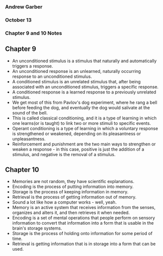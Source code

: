 ### Andrew Garber
### October 13
### Chapter 9 and 10 Notes

## Chapter 9
 - An unconditioned stimulus is a stimulus that naturally and automatically triggers a response.
 - An unconditioned response is an unlearned, naturally occurring response to an unconditioned stimulus.
 - A conditioned stimulus is an unrelated stimulus that, after being associated with an unconditioned stimulus, triggers a specific response.
 - A conditioned response is a learned response to a previously unrelated stimulus.
 - We get most of this from Pavlov's dog experiment, where he rang a bell before feeding the dog, and eventually the dog would salivate at the sound of the bell.
 - This is called classical conditioning, and it is a type of learning in which one learns(or is taught) to link two or more stimuli to specific events.
 - Operant conditioning is a type of learning in which a voluntary response is strengthened or weakened, depending on its pleasantness or unpleasantness.
 - Reinforcement and punishment are the two main ways to strengthen or weaken a response - in this case, positive is just the addition of a stimulus, and negative is the removal of a stimulus.

## Chapter 10
 - Memories are not random, they have scientific explanations.
 - Encoding is the process of putting information into memory.
 - Storage is the process of keeping information in memory.
 - Retrieval is the process of getting information out of memory.
 - Sound a lot like how a computer works - well, yeah.
 - Memory is an active system that receives information from the senses, organizes and alters it, and then retrieves it when needed.
 - Encoding is a set of mental operations that people perform on sensory information to convert that information into a form that is usable in the brain's storage systems.
 - Storage is the process of holding onto information for some period of time.
 - Retrieval is getting information that is in storage into a form that can be used.